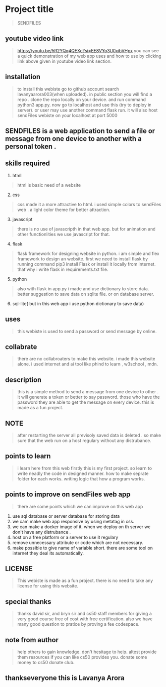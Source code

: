 # Project title
>SENDFILES
## youtube video link
> https://youtu.be/5R2YQq4QEXc?si=EE8VYo3U0xibVHpx
> you can see a quick demonstration of my web app uses and how to use by clicking link above given in youtube video link section.
## installation
> to install this webiste go to github account search lavanyaarora003(when uploaded). in public section you will find a repo . clone the repo locally on your device. and run command python3 app.py. now go to localhost and use this (try to deploy in server). or user may use another command flask run. it will also host sendFiles webiste on your localhost at port 5000

## SENDFILES is a web application to send a file or message from one device to another with a personal token . 
## skills required
1. html
> html is basic need of a website
2. css
> css made it a more attractive to html. i used simple colors to sendFiles web . a light color theme for better attraction.
3. javascript
> there is no use of javascripth in that web app. but for animation and other functionlities we use javascript for that.
4. flask
> flask framework for designing website in python. i am simple and flex framework to design an website. first we need to install flask by running command pip3 install Flask or install it locally from internet. that'why i write flask in requirements.txt file.
5. python
> also with flask in app.py i made and use dictionary to store data. better suggestion to save data on sqlite file. or on database server.
6. sql-lite( but in this web app i use python dictionary to save data)
## uses
> this webiste is used to send a password or send message by online.
## collabrate
> there are no collabroaters to make this website. i made this website alone. i used internet and ai tool like phind to learn , w3school , mdn.
## description
> this is a simple method to send a message from one device to other . it will generate a token or better to say password. those who have the password they are able to get the message on every device. this is made as a fun project.
## NOTE
> after restarting the server all previsoly saved data is deleted . so make sure that the web run on a host regulary without any distrubance.
## points to learn
> i learn here from this web firstly this is my first project. so learn to write neadly the code in designed manner. how to make seprate folder for each works. writing logic that how a program works. 
## points to improve on sendFiles web app
> there are some points which we can improve on this web app
1. use sql database or server database for storing data
2. we cam make web app responsive by using metatag in css.
3. we can make a docker image of it. when we deploy on th server we don't have any distrubance .
4. host on a free platform or a server to use it regulary
5. remove unnecessary attribute or code which are not necessary. 
6. make possible to give name of variable short. there are some tool on internet they deal its automatically.
## LICENSE
> This webiste is made as a fun project. there is no need to take any license for using this website.
## special thanks
> thanks david sir, and bryn sir and cs50 staff members for giving a very good course free of cost with free certification. also we have many good question to pratice by proving a fee codespace. 
## note from author
> help others to gain knowledge. don't hesitage to help. altest provide them resources if you can like cs50 provides you. donate some money to cs50 donate club.
## thankseveryone this is  Lavanya Arora